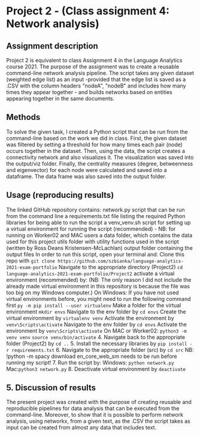 # Project 2 - (Class assignment 4: Network analysis)

## Assignment description
Project 2 is equivalent to class Assignment 4 in the Language Analytics course 2021.
The purpose of the assignment was to create a reusable command-line network analysis pipeline.
The script takes any given dataset (weighted edge list) as an input -provided that the edge list is saved as a .CSV with the column headers "nodeA", "nodeB" and includes how many times they appear together - and builds networks based on entities appearing together in the same documents.

## Methods
To solve the given task, I created a Python script that can be run from the command-line based on the work we did in class. First, the given dataset was filtered by setting a threshold for how many times each pair (node) occurs together in the dataset. Then, using the data, the script creates a connectivity network and also visualizes it. The visualization was saved into the output/viz folder. Finally, the centrality measures (degree, betweenness and eigenvector) for each node were calculated and saved into a dataframe. The data frame was also saved into the output folder.

## Usage (reproducing results)
The linked GitHub repository contains:
network.py script that can be run from the command line
a requirements.txt file listing the required Python libraries for being able to run the script
a venv_venv.sh script for setting up a virtual environment for running the script (recommended) - NB: for running on Worker02 and MAC users
a data folder, which contains the data used for this project
utils folder with utility functions used in the script (written by Ross Deans Kristensen-McLachlan)
output folder containing the output files
In order to run this script, open your terminal and:
Clone this repo with `git clone https://github.com/szbianka/language-analytics-2021-exam-portfolio` 
Navigate to the appropriate directory (Project2) 
`cd language-analytics-2021-exam-portfolio/Project2`
activate a virtual environment (recommended) by:
(NB: The only reason I did not include the already made virtual environment in this repository is because the file was too big on my Windows computer.)
On Windows:
If you have not used virtual environments before, you might need to run the following command first `py -m pip install --user virtualenv`
Make a folder for the virtual environment `mkdir envs`
Navigate to the env folder by `cd envs`
Create the virtual environment by `virtualenv venv`
Activate the environment by `venv\Scripts\activate`
Navigate to the env folder by `cd envs` 
Activate the environment by `venv\Scripts\activate`
On MAC or Worker02:
`python3 -m venv venv` 
`source venv/bin/activate`
    4. Navigate back to the appropriate folder (Project2) by `cd ..`
    5. Install the necessary libraries by `pip install -r requirements.txt`
   6. Navigate to the appropriate folder (src) by `cd src` 
NB:  !python -m spacy download en_core_web_sm needs to be run before running my script!
   7. Run the script by: 
Windows: `python network.py`
Mac:`python3 network.py`
   8. Deactivate virtual environment by `deactivate`

## 5. Discussion of results
The present project was created with the purpose of creating reusable and reproducible pipelines for data analysis that can be executed from the command-line. Moreover, to show that it is possible to perform network analysis, using networkx, from a given text, as the .CSV the script takes as input can be created from almost any data that includes text.
